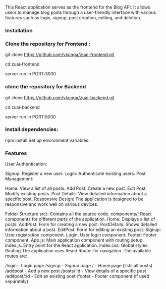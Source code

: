 This React application serves as the frontend for the Blog API. It allows users to manage blog posts through a user-friendly interface with various features such as login, signup, post creation, editing, and deletion.

### Installation

### Clone the repository for Frontend :

git clone https://github.com/vkonga/zuai-frontend.git

cd zuai-frontend

server run in PORT:3000

### clone the repository for Backend

git clone https://github.com/vkonga/zuai-backend.git

cd zuai-backend

server run in PORT:5000

### Install dependencies:

npm install
Set up environment variables:

### Features
User Authentication:

Signup: Register a new user.
Login: Authenticate existing users.
Post Management:

Home: View a list of all posts.
Add Post: Create a new post.
Edit Post: Modify existing posts.
Post Details: View detailed information about a specific post.
Responsive Design: The application is designed to be responsive and work well on various devices.

Folder Structure
src/: Contains all the source code.
components/: React components for different parts of the application.
Home: Displays a list of posts.
AddPost: Form for creating a new post.
PostDetails: Shows detailed information about a post.
EditPost: Form for editing an existing post.
Signup: User registration component.
Login: User login component.
Footer: Footer component.
App.js: Main application component with routing setup.
index.js: Entry point for the React application.
index.css: Global styles.
Routing
The application uses React Router for navigation. The available routes are:

/login - Login page
/signup - Signup page
/ - Home page (lists all posts)
/addpost - Add a new post
/posts/:id - View details of a specific post
/editpost/:id - Edit an existing post
/footer - Footer component (if used separately)
